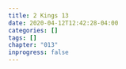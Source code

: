 ```yaml
---
title: 2 Kings 13
date: 2020-04-12T12:42:28-04:00
categories: []
tags: []
chapter: "013"
inprogress: false
---
```


